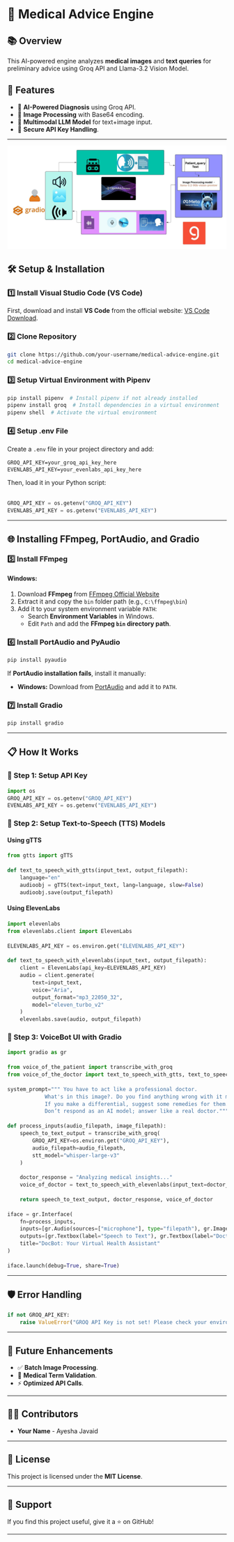 # 🏥 Medical Advice Engine

## 📚 Overview
This AI-powered engine analyzes **medical images** and **text queries** for preliminary advice using Groq API and Llama-3.2 Vision Model.

## 🚀 Features
- 🏥 **AI-Powered Diagnosis** using Groq API.
- 🎨 **Image Processing** with Base64 encoding.
- 🤖 **Multimodal LLM Model** for text+image input.
- 🔑 **Secure API Key Handling**.

---

![Medical Advice Engine Diagram](https://raw.githubusercontent.com/AyeshaJavaid676/Final-Project-AI-Doctor/main/Tech_Diagram.jpeg)

## 🛠️ Setup & Installation
### 1️⃣ Install Visual Studio Code (VS Code)
First, download and install **VS Code** from the official website: [VS Code Download](https://code.visualstudio.com/).

### 2️⃣ Clone Repository
```bash
git clone https://github.com/your-username/medical-advice-engine.git
cd medical-advice-engine
```

### 3️⃣ Setup Virtual Environment with Pipenv
```bash
pip install pipenv  # Install pipenv if not already installed
pipenv install groq  # Install dependencies in a virtual environment
pipenv shell  # Activate the virtual environment
```

### 4️⃣ Setup .env File
Create a `.env` file in your project directory and add:
```
GROQ_API_KEY=your_groq_api_key_here
EVENLABS_API_KEY=your_evenlabs_api_key_here
```
Then, load it in your Python script:
```python

GROQ_API_KEY = os.getenv("GROQ_API_KEY")
EVENLABS_API_KEY = os.getenv("EVENLABS_API_KEY")
```

---

## 🌐 Installing FFmpeg, PortAudio, and Gradio
### 5️⃣ Install FFmpeg
#### **Windows:**
1. Download **FFmpeg** from [FFmpeg Official Website](https://ffmpeg.org/download.html)
2. Extract it and copy the `bin` folder path (e.g., `C:\ffmpeg\bin`)
3. Add it to your system environment variable `PATH`:
   - Search **Environment Variables** in Windows.
   - Edit `Path` and add the **FFmpeg `bin` directory path**.



### 6️⃣ Install PortAudio and PyAudio
```bash
pip install pyaudio
```
If **PortAudio installation fails**, install it manually:
- **Windows:** Download from [PortAudio](http://portaudio.com/download.html) and add it to `PATH`.


### 7️⃣ Install Gradio
```bash
pip install gradio
```

---

## 📋 How It Works

### 🔹 Step 1: Setup API Key
```python
import os
GROQ_API_KEY = os.getenv("GROQ_API_KEY")
EVENLABS_API_KEY = os.getenv("EVENLABS_API_KEY")
```

### 🔹 Step 2: Setup Text-to-Speech (TTS) Models
#### **Using gTTS**
```python
from gtts import gTTS

def text_to_speech_with_gtts(input_text, output_filepath):
    language="en"
    audioobj = gTTS(text=input_text, lang=language, slow=False)
    audioobj.save(output_filepath)
```

#### **Using ElevenLabs**
```python
import elevenlabs
from elevenlabs.client import ElevenLabs

ELEVENLABS_API_KEY = os.environ.get("ELEVENLABS_API_KEY")

def text_to_speech_with_elevenlabs(input_text, output_filepath):
    client = ElevenLabs(api_key=ELEVENLABS_API_KEY)
    audio = client.generate(
        text=input_text,
        voice="Aria",
        output_format="mp3_22050_32",
        model="eleven_turbo_v2"
    )
    elevenlabs.save(audio, output_filepath)
```

### 🔹 Step 3: VoiceBot UI with Gradio
```python
import gradio as gr

from voice_of_the_patient import transcribe_with_groq
from voice_of_the_doctor import text_to_speech_with_gtts, text_to_speech_with_elevenlabs

system_prompt=""" You have to act like a professional doctor.
            What's in this image?. Do you find anything wrong with it medically? 
            If you make a differential, suggest some remedies for them. 
            Don’t respond as an AI model; answer like a real doctor."""

def process_inputs(audio_filepath, image_filepath):
    speech_to_text_output = transcribe_with_groq(
        GROQ_API_KEY=os.environ.get("GROQ_API_KEY"), 
        audio_filepath=audio_filepath,
        stt_model="whisper-large-v3"
    )
    
    doctor_response = "Analyzing medical insights..."
    voice_of_doctor = text_to_speech_with_elevenlabs(input_text=doctor_response, output_filepath="finall.mp3") 
    
    return speech_to_text_output, doctor_response, voice_of_doctor

iface = gr.Interface(
    fn=process_inputs,
    inputs=[gr.Audio(sources=["microphone"], type="filepath"), gr.Image(type="filepath")],
    outputs=[gr.Textbox(label="Speech to Text"), gr.Textbox(label="Doctor's Response"), gr.Audio("Temp.mp3")],
    title="DocBot: Your Virtual Health Assistant"
)

iface.launch(debug=True, share=True)
```

---

## 🛡️ Error Handling
```python
if not GROQ_API_KEY:
    raise ValueError("GROQ API Key is not set! Please check your environment variables.")
```

---

## 💪 Future Enhancements
- ✅ **Batch Image Processing**.
- 🎯 **Medical Term Validation**.
- ⚡ **Optimized API Calls**.

---

## 👨‍💻 Contributors
- **Your Name** - Ayesha Javaid

---

## 📝 License
This project is licensed under the **MIT License**.

---

## 🌟 Support
If you find this project useful, give it a ⭐ on GitHub!

---



